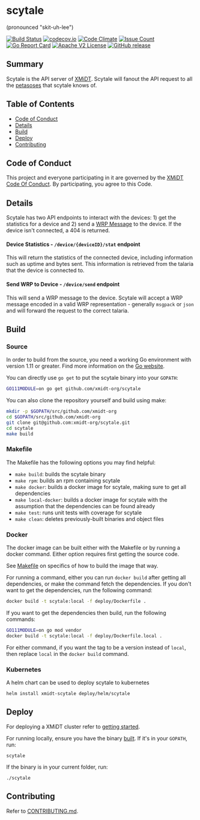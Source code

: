 # scytale
(pronounced "skit-uh-​lee")

[![Build Status](https://travis-ci.com/xmidt-org/scytale.svg?branch=master)](https://travis-ci.com/xmidt-org/scytale)
[![codecov.io](http://codecov.io/github/xmidt-org/scytale/coverage.svg?branch=master)](http://codecov.io/github/xmidt-org/scytale?branch=master)
[![Code Climate](https://codeclimate.com/github/xmidt-org/scytale/badges/gpa.svg)](https://codeclimate.com/github/xmidt-org/scytale)
[![Issue Count](https://codeclimate.com/github/xmidt-org/scytale/badges/issue_count.svg)](https://codeclimate.com/github/xmidt-org/scytale)
[![Go Report Card](https://goreportcard.com/badge/github.com/xmidt-org/scytale)](https://goreportcard.com/report/github.com/xmidt-org/scytale)
[![Apache V2 License](http://img.shields.io/badge/license-Apache%20V2-blue.svg)](https://github.com/xmidt-org/scytale/blob/master/LICENSE)
[![GitHub release](https://img.shields.io/github/release/xmidt-org/scytale.svg)](CHANGELOG.md)

## Summary
Scytale is the API server of [XMiDT](https://xmidt.io/). Scytale will fanout the
API request to all the [petasoses](https://github.com/xmidt-org/petasos) that scytale knows of.

## Table of Contents

- [Code of Conduct](#code-of-conduct)
- [Details](#details)
- [Build](#build)
- [Deploy](#deploy)
- [Contributing](#contributing)

## Code of Conduct

This project and everyone participating in it are governed by the [XMiDT Code Of Conduct](https://xmidt.io/code_of_conduct/). 
By participating, you agree to this Code.

## Details
Scytale has two API endpoints to interact with the devices: 1) get the statistics for
a device and 2) send a [WRP Message](https://github.com/xmidt-org/wrp-c/wiki/Web-Routing-Protocol)
to the device.  If the device isn't connected, a 404 is returned.

#### Device Statistics - `/device/{deviceID}/stat` endpoint
This will return the statistics of the connected device,
including information such as uptime and bytes sent.
This information is retrieved from the talaria that the device is connected to.

#### Send WRP to Device - `/device/send` endpoint
This will send a WRP message to the device.
Scytale will accept a WRP message encoded in a valid WRP representation - generally `msgpack` or `json`
and will forward the request to the correct talaria.

## Build

### Source

In order to build from the source, you need a working Go environment with
version 1.11 or greater. Find more information on the [Go website](https://golang.org/doc/install).

You can directly use `go get` to put the scytale binary into your `GOPATH`:
```bash
GO111MODULE=on go get github.com/xmidt-org/scytale
```

You can also clone the repository yourself and build using make:

```bash
mkdir -p $GOPATH/src/github.com/xmidt-org
cd $GOPATH/src/github.com/xmidt-org
git clone git@github.com:xmidt-org/scytale.git
cd scytale
make build
```

### Makefile

The Makefile has the following options you may find helpful:
* `make build`: builds the scytale binary
* `make rpm`: builds an rpm containing scytale
* `make docker`: builds a docker image for scytale, making sure to get all
   dependencies
* `make local-docker`: builds a docker image for scytale with the assumption
   that the dependencies can be found already
* `make test`: runs unit tests with coverage for scytale
* `make clean`: deletes previously-built binaries and object files

### Docker

The docker image can be built either with the Makefile or by running a docker
command.  Either option requires first getting the source code.

See [Makefile](#Makefile) on specifics of how to build the image that way.

For running a command, either you can run `docker build` after getting all
dependencies, or make the command fetch the dependencies.  If you don't want to
get the dependencies, run the following command:
```bash
docker build -t scytale:local -f deploy/Dockerfile .
```
If you want to get the dependencies then build, run the following commands:
```bash
GO111MODULE=on go mod vendor
docker build -t scytale:local -f deploy/Dockerfile.local .
```

For either command, if you want the tag to be a version instead of `local`,
then replace `local` in the `docker build` command.

### Kubernetes

A helm chart can be used to deploy scytale to kubernetes
```
helm install xmidt-scytale deploy/helm/scytale
```

## Deploy

For deploying a XMiDT cluster refer to [getting started](https://xmidt.io/docs/operating/getting_started/).

For running locally, ensure you have the binary [built](#Source).  If it's in
your `GOPATH`, run:
```
scytale
```
If the binary is in your current folder, run:
```
./scytale
```

## Contributing

Refer to [CONTRIBUTING.md](CONTRIBUTING.md).
